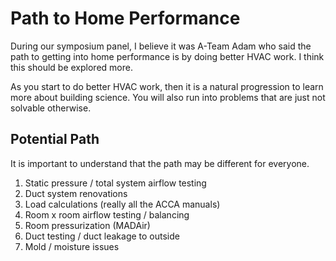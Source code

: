 # Path to Home Performance

During our symposium panel, I believe it was A-Team Adam who said the path to
getting into home performance is by doing better HVAC work.  I think this should
be explored more.

As you start to do better HVAC work, then it is a natural progression to learn
more about building science.  You will also run into problems that are just not
solvable otherwise.

## Potential Path

It is important to understand that the path may be different for everyone.

1. Static pressure / total system airflow testing
1. Duct system renovations
1. Load calculations (really all the ACCA manuals)
1. Room x room airflow testing / balancing
1. Room pressurization (MADAir)
1. Duct testing / duct leakage to outside
1. Mold / moisture issues
